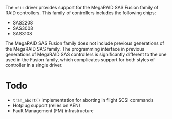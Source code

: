 The `mfii` driver provides support for the MegaRAID SAS Fusion family of
RAID controllers. This family of controllers includes the following chips:

- SAS2208
- SAS3008
- SAS3108

The MegaRAID SAS Fusion family does not include previous generations
of the MegaRAID SAS family. The programming interface in previous
generations of MegaRAID SAS controllers is significantly different to
the one used in the Fusion family, which complicates support for both
styles of controller in a single driver.

# Todo

- `tran_abort()` implementation for aborting in flight SCSI commands
- Hotplug support (relies on AEN)
- Fault Management (FM) infrastructure

